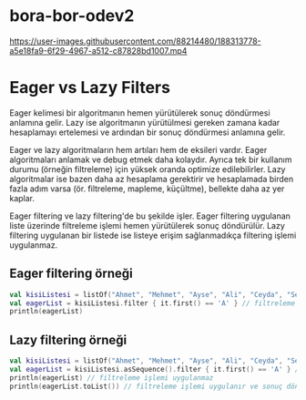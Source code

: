 # bora-bor-odev2
https://user-images.githubusercontent.com/88214480/188313778-a5e18fa9-6f29-4967-a512-c87828bd1007.mp4

# Eager vs Lazy Filters
Eager kelimesi bir algoritmanın hemen yürütülerek sonuç döndürmesi anlamına gelir. Lazy ise algoritmanın yürütülmesi gereken zamana kadar hesaplamayı ertelemesi ve ardından bir sonuç döndürmesi anlamına gelir.

Eager ve lazy algoritmaların hem artıları hem de eksileri vardır. Eager algoritmaları anlamak ve debug etmek daha kolaydır. Ayrıca tek bir kullanım durumu (örneğin filtreleme) için yüksek oranda optimize edilebilirler. Lazy algoritmalar ise bazen daha az hesaplama gerektirir ve hesaplamada birden fazla adım varsa (ör. filtreleme, mapleme, küçültme), bellekte daha az yer kaplar.

Eager filtering ve lazy filtering'de bu şekilde işler. Eager filtering uygulanan liste üzerinde filtreleme işlemi hemen yürütülerek sonuç döndürülür. Lazy filtering uygulanan bir listede ise listeye erişim sağlanmadıkça filtering işlemi uygulanmaz.

## Eager filtering örneği 
```kotlin
val kisiListesi = listOf("Ahmet", "Mehmet", "Ayse", "Ali", "Ceyda", "Semih")
val eagerList = kisiListesi.filter { it.first() == 'A' } // filtreleme işlemi uygulanır ve sonuç döndürülür
println(eagerList)
```

## Lazy filtering örneği
```kotlin
val kisiListesi = listOf("Ahmet", "Mehmet", "Ayse", "Ali", "Ceyda", "Semih")
val eagerList = kisiListesi.asSequence().filter { it.first() == 'A' } // filtreleme işlemi listeye erişilene kadar uygulanmaz
println(eagerList) // filtreleme işlemi uygulanmaz
println(eagerList.toList()) // filtreleme işlemi uygulanır ve sonuç döndürülür
```
